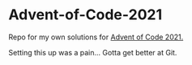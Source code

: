 # Advent-of-Code-2021
Repo for my own solutions for [Advent of Code 2021.](https://adventofcode.com/)

Setting this up was a pain... Gotta get better at Git.
